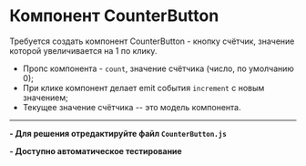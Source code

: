 # Компонент CounterButton

Требуется создать компонент CounterButton - кнопку счётчик, значение которой увеличивается на 1 по клику.

- Пропс компонента - `count`, значение счётчика (число, по умолчанию 0);
- При клике компонент делает emit события `increment` с новым значением;
- Текущее значение счётчика -- это модель компонента.

--- 

**- Для решения отредактируйте файл `CounterButton.js`**

**- Доступно автоматическое тестирование**

